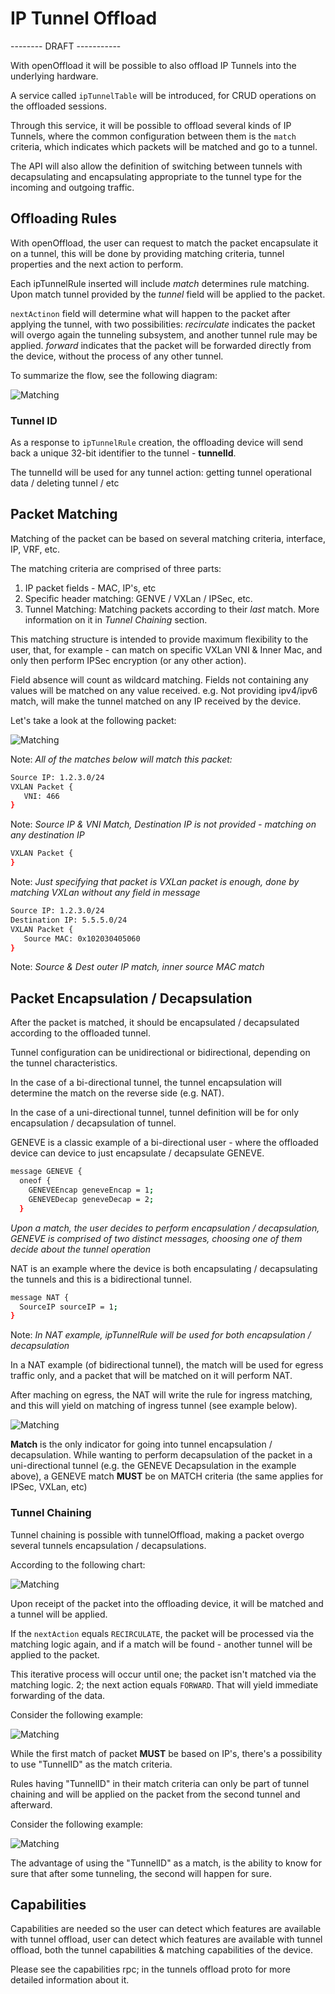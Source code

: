 # IP Tunnel Offload

-------- DRAFT -----------

With openOffload it will be possible to also offload IP Tunnels into the underlying hardware.

A service called `ipTunnelTable` will be introduced, for CRUD operations on the offloaded sessions.

Through this service, it will be possible to offload several kinds of IP Tunnels, where the common configuration between them is the `match` criteria, which indicates which packets will be matched and go to a tunnel.

The API will also allow the definition of switching between tunnels with decapsulating and encapsulating appropriate to the tunnel type for the incoming and outgoing traffic.

## Offloading Rules

With openOffload, the user can request to match the packet encapsulate it on a tunnel, this will be done by providing matching criteria, tunnel properties and the next action to perform.

Each ipTunnelRule inserted will include *match* determines rule matching. Upon match tunnel provided by the *tunnel*
field will be applied to the packet.

`nextActinon` field will determine what will happen to the packet after applying the tunnel, with two possibilities: *recirculate* indicates the packet will overgo again the tunneling subsystem, and another tunnel rule may be applied. *forward* indicates that the packet will be forwarded directly from the device, without the process of any other tunnel.

To summarize the flow, see the following diagram:

![Matching](images/tunnelOffload/deviceDiagram.png)

### Tunnel ID

As a response to `ipTunnelRule` creation, the offloading device will send back a unique 32-bit identifier to the tunnel - **tunnelId**.

The tunnelId will be used for any tunnel action: getting tunnel operational data / deleting tunnel / etc

## Packet Matching

Matching of the packet can be based on several matching criteria, interface, IP, VRF, etc.

The matching criteria are comprised of three parts:

1. IP packet fields  - MAC, IP's, etc
2. Specific header matching: GENVE / VXLan / IPSec, etc.
3. Tunnel Matching: Matching packets according to their *last* match. More information on it in *Tunnel Chaining* section.

This matching structure is intended to provide maximum flexibility to the user, that, for example - can match on specific VXLan VNI & Inner Mac, and only then perform IPSec encryption (or any other action).

Field absence will count as wildcard matching. Fields not containing any values will be matched on any value received. e.g. Not providing ipv4/ipv6 match, will make the tunnel matched on any IP received by the device.

Let's take a look at the following packet:

![Matching](images/tunnelOffload/vxlanPacket.png)

Note: *All of the matches below will match this packet:*

```bash
Source IP: 1.2.3.0/24
VXLAN Packet {
   VNI: 466
}
```

Note: *Source IP & VNI Match, Destination IP is not provided - matching on any destination IP*

```bash
VXLAN Packet {
}
```

Note: *Just specifying that packet is VXLan packet is enough, done by matching VXLan without any field in message*

```bash
Source IP: 1.2.3.0/24
Destination IP: 5.5.5.0/24
VXLAN Packet {
   Source MAC: 0x102030405060
}
```

Note: *Source & Dest outer IP match, inner source MAC match*

## Packet Encapsulation / Decapsulation

After the packet is matched, it should be encapsulated / decapsulated according to the offloaded tunnel.

Tunnel configuration can be unidirectional or bidirectional, depending on the tunnel characteristics.

In the case of a bi-directional tunnel, the tunnel encapsulation will determine the match on the reverse side (e.g. NAT).

In the case of a uni-directional tunnel, tunnel definition will be for only encapsulation / decapsulation of tunnel.

GENEVE is a classic example of a bi-directional user - where the offloaded device can device to just encapsulate / decapsulate GENEVE.

```bash
message GENEVE {
  oneof {
    GENEVEEncap geneveEncap = 1;
    GENEVEDecap geneveDecap = 2;
  }
```

*Upon a match, the user decides to perform encapsulation / decapsulation, GENEVE is comprised of two distinct messages,
choosing one of them decide about the tunnel operation*

NAT is an example where the device is both encapsulating / decapsulating the tunnels and this is a bidirectional tunnel.

```bash
message NAT {
  SourceIP sourceIP = 1;
}
```

Note: *In NAT example, ipTunnelRule will be used for both encapsulation / decapsulation*

In a NAT example (of bidirectional tunnel), the match will be used for egress traffic only, and a packet that will be matched on it will perform NAT.

After maching on egress, the NAT will write the rule for ingress matching, and this will yield on matching of ingress tunnel (see example below).

![Matching](images/tunnelOffload/uni_bi_directional_tunnel.png)

**Match** is the only indicator for going into tunnel encapsulation / decapsulation.
While wanting to perform decapsulation of the packet in a uni-directional tunnel (e.g. the GENEVE Decapsulation in the example above), a GENEVE match **MUST** be on MATCH criteria (the same applies for IPSec, VXLan, etc)

### Tunnel Chaining

Tunnel chaining is possible with tunnelOffload, making a packet overgo several tunnels encapsulation / decapsulations.

According to the following chart:

![Matching](images/tunnelOffload/deviceDiagram.png)

Upon receipt of the packet into the offloading device, it will be matched and a tunnel will be applied.

If the `nextAction` equals `RECIRCULATE`, the packet will be processed via the matching logic again, and if a match will be found - another tunnel will be applied to the packet.

This iterative process will occur until one; the packet isn't matched via the matching logic. 2; the next action equals  `FORWARD`. That will yield immediate forwarding of the data.

Consider the following example:

![Matching](images/tunnelOffload/tunnel_chain_ip.png)

While the first match of packet **MUST** be based on IP's, there's a possibility to use "TunnelID" as the match criteria.

Rules having "TunnelID" in their match criteria can only be part of tunnel chaining and will be applied on the packet from the second tunnel and afterward.

Consider the following example:

![Matching](images/tunnelOffload/tunnel_chain_tunnel_id.png)

The advantage of using the "TunnelID" as a match, is the ability to know for sure that after some tunneling, the second will happen for sure.

## Capabilities

Capabilities are needed so the user can detect which features are available with tunnel offload,
user can detect which features are available with tunnel offload, both the tunnel capabilities & matching capabilities of the device.

Please see the capabilities rpc; in the tunnels offload proto for more detailed information about it.
